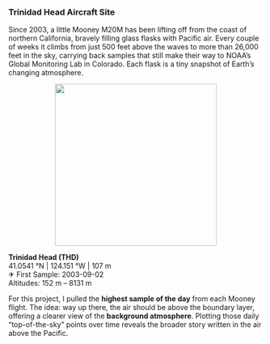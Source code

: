 ### Trinidad Head Aircraft Site 

Since 2003, a little Mooney M20M has been lifting off from the coast of northern California, bravely filling glass flasks with Pacific air. Every couple of weeks it climbs from just 500 feet above the waves to more than 26,000 feet in the sky, carrying back samples that still make their way to NOAA’s Global Monitoring Lab in Colorado. Each flask is a tiny snapshot of Earth’s changing atmosphere.  

<p align="center">
  <img src="https://hellafolk.github.io/img/img/IMG_3115 (4).jpg" width="320">
</p>

**Trinidad Head (THD)**  
41.0541 °N | 124.151 °W | 107 m  
✈ First Sample: 2003-09-02  
Altitudes: 152 m – 8131 m  

For this project, I pulled the **highest sample of the day** from each Mooney flight. The idea: way up there, the air should be above the boundary layer, offering a clearer view of the **background atmosphere**. Plotting those daily “top-of-the-sky” points over time reveals the broader story written in the air above the Pacific.  

